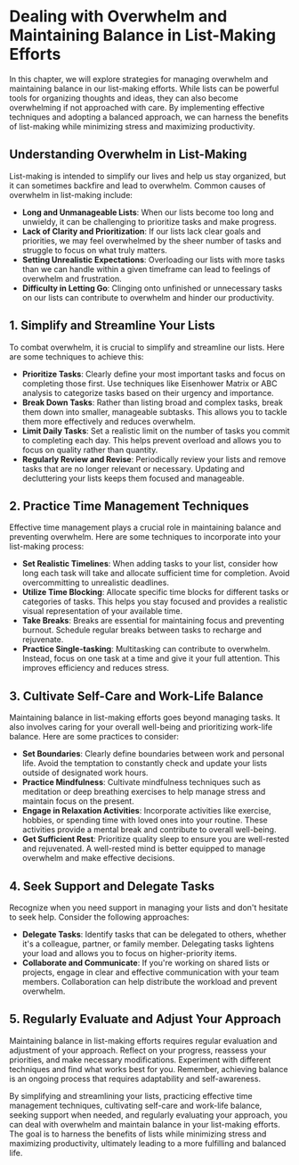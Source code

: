 Dealing with Overwhelm and Maintaining Balance in List-Making Efforts
==============================================================================

In this chapter, we will explore strategies for managing overwhelm and maintaining balance in our list-making efforts. While lists can be powerful tools for organizing thoughts and ideas, they can also become overwhelming if not approached with care. By implementing effective techniques and adopting a balanced approach, we can harness the benefits of list-making while minimizing stress and maximizing productivity.

**Understanding Overwhelm in List-Making**
------------------------------------------

List-making is intended to simplify our lives and help us stay organized, but it can sometimes backfire and lead to overwhelm. Common causes of overwhelm in list-making include:

* **Long and Unmanageable Lists**: When our lists become too long and unwieldy, it can be challenging to prioritize tasks and make progress.
* **Lack of Clarity and Prioritization**: If our lists lack clear goals and priorities, we may feel overwhelmed by the sheer number of tasks and struggle to focus on what truly matters.
* **Setting Unrealistic Expectations**: Overloading our lists with more tasks than we can handle within a given timeframe can lead to feelings of overwhelm and frustration.
* **Difficulty in Letting Go**: Clinging onto unfinished or unnecessary tasks on our lists can contribute to overwhelm and hinder our productivity.

**1. Simplify and Streamline Your Lists**
-----------------------------------------

To combat overwhelm, it is crucial to simplify and streamline our lists. Here are some techniques to achieve this:

* **Prioritize Tasks**: Clearly define your most important tasks and focus on completing those first. Use techniques like Eisenhower Matrix or ABC analysis to categorize tasks based on their urgency and importance.
* **Break Down Tasks**: Rather than listing broad and complex tasks, break them down into smaller, manageable subtasks. This allows you to tackle them more effectively and reduces overwhelm.
* **Limit Daily Tasks**: Set a realistic limit on the number of tasks you commit to completing each day. This helps prevent overload and allows you to focus on quality rather than quantity.
* **Regularly Review and Revise**: Periodically review your lists and remove tasks that are no longer relevant or necessary. Updating and decluttering your lists keeps them focused and manageable.

**2. Practice Time Management Techniques**
------------------------------------------

Effective time management plays a crucial role in maintaining balance and preventing overwhelm. Here are some techniques to incorporate into your list-making process:

* **Set Realistic Timelines**: When adding tasks to your list, consider how long each task will take and allocate sufficient time for completion. Avoid overcommitting to unrealistic deadlines.
* **Utilize Time Blocking**: Allocate specific time blocks for different tasks or categories of tasks. This helps you stay focused and provides a realistic visual representation of your available time.
* **Take Breaks**: Breaks are essential for maintaining focus and preventing burnout. Schedule regular breaks between tasks to recharge and rejuvenate.
* **Practice Single-tasking**: Multitasking can contribute to overwhelm. Instead, focus on one task at a time and give it your full attention. This improves efficiency and reduces stress.

**3. Cultivate Self-Care and Work-Life Balance**
------------------------------------------------

Maintaining balance in list-making efforts goes beyond managing tasks. It also involves caring for your overall well-being and prioritizing work-life balance. Here are some practices to consider:

* **Set Boundaries**: Clearly define boundaries between work and personal life. Avoid the temptation to constantly check and update your lists outside of designated work hours.
* **Practice Mindfulness**: Cultivate mindfulness techniques such as meditation or deep breathing exercises to help manage stress and maintain focus on the present.
* **Engage in Relaxation Activities**: Incorporate activities like exercise, hobbies, or spending time with loved ones into your routine. These activities provide a mental break and contribute to overall well-being.
* **Get Sufficient Rest**: Prioritize quality sleep to ensure you are well-rested and rejuvenated. A well-rested mind is better equipped to manage overwhelm and make effective decisions.

**4. Seek Support and Delegate Tasks**
--------------------------------------

Recognize when you need support in managing your lists and don't hesitate to seek help. Consider the following approaches:

* **Delegate Tasks**: Identify tasks that can be delegated to others, whether it's a colleague, partner, or family member. Delegating tasks lightens your load and allows you to focus on higher-priority items.
* **Collaborate and Communicate**: If you're working on shared lists or projects, engage in clear and effective communication with your team members. Collaboration can help distribute the workload and prevent overwhelm.

**5. Regularly Evaluate and Adjust Your Approach**
--------------------------------------------------

Maintaining balance in list-making efforts requires regular evaluation and adjustment of your approach. Reflect on your progress, reassess your priorities, and make necessary modifications. Experiment with different techniques and find what works best for you. Remember, achieving balance is an ongoing process that requires adaptability and self-awareness.

By simplifying and streamlining your lists, practicing effective time management techniques, cultivating self-care and work-life balance, seeking support when needed, and regularly evaluating your approach, you can deal with overwhelm and maintain balance in your list-making efforts. The goal is to harness the benefits of lists while minimizing stress and maximizing productivity, ultimately leading to a more fulfilling and balanced life.
